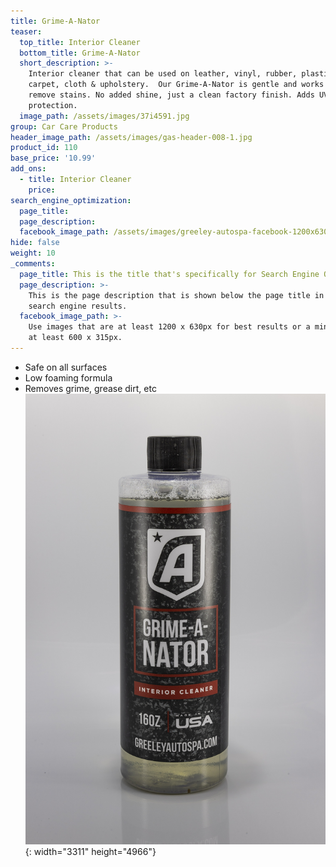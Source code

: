 ```yaml
---
title: Grime-A-Nator
teaser:
  top_title: Interior Cleaner
  bottom_title: Grime-A-Nator
  short_description: >-
    Interior cleaner that can be used on leather, vinyl, rubber, plastics,
    carpet, cloth & upholstery.  Our Grime-A-Nator is gentle and works tough to
    remove stains. No added shine, just a clean factory finish. Adds UV
    protection.
  image_path: /assets/images/37i4591.jpg
group: Car Care Products
header_image_path: /assets/images/gas-header-008-1.jpg
product_id: 110
base_price: '10.99'
add_ons:
  - title: Interior Cleaner
    price:
search_engine_optimization:
  page_title:
  page_description:
  facebook_image_path: /assets/images/greeley-autospa-facebook-1200x630.png
hide: false
weight: 10
_comments:
  page_title: This is the title that's specifically for Search Engine Optimization.
  page_description: >-
    This is the page description that is shown below the page title in the
    search engine results.
  facebook_image_path: >-
    Use images that are at least 1200 x 630px for best results or a minimum of
    at least 600 x 315px.
---
```


* Safe on all surfaces
* Low foaming formula
* Removes grime, grease dirt, etc![](/assets/images/37i4591-1.jpg){: width="3311" height="4966"}
